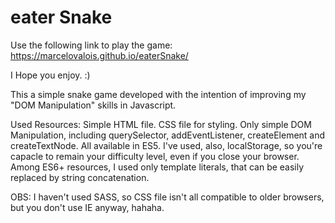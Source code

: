 # eater Snake

Use the following link to play the game:
https://marcelovalois.github.io/eaterSnake/

I Hope you enjoy. :)

This a simple snake game developed with the intention of improving my "DOM Manipulation" skills in Javascript.

Used Resources: 
Simple HTML file.
CSS file for styling.
Only simple DOM Manipulation, including querySelector, addEventListener, createElement and createTextNode. All available in ES5.
I've used, also, localStorage, so you're capacle to remain your difficulty level, even if you close your browser.
Among ES6+ resources, I used only template literals, that can be easily replaced by string concatenation.


OBS:
I haven't used SASS, so CSS file isn't all compatible to older browsers, but you don't use IE anyway, hahaha.
